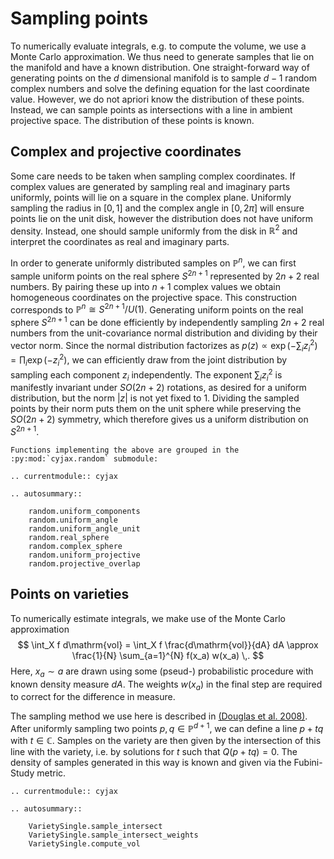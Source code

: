 # Sampling points
To numerically evaluate integrals, e.g. to compute the volume, we use a Monte Carlo approximation.
We thus need to generate samples that lie on the manifold and have a known distribution.
One straight-forward way of generating points on the $d$ dimensional manifold is to sample $d-1$ random complex numbers and solve the defining equation for the last coordinate value.
However, we do not apriori know the distribution of these points.
Instead, we can sample points as intersections with a line in ambient projective space.
The distribution of these points is known.

## Complex and projective coordinates
Some care needs to be taken when sampling complex coordinates.
If complex values are generated by sampling real and imaginary parts uniformly, points will lie on a square in the complex plane.
Uniformly sampling the radius in $[0, 1]$ and the complex angle in $[0, 2\pi]$ will ensure points lie on the unit disk, however the distribution does not have uniform density.
Instead, one should sample uniformly from the disk in $\mathbb{R}^2$ and interpret the coordinates as real and imaginary parts.

In order to generate uniformly distributed samples on $\mathbb{P}^n$, we can first sample uniform points on the real sphere $S^{2n+1}$ represented by $2n+2$ real numbers.
By pairing these up into $n+1$ complex values we obtain homogeneous coordinates on the projective space.
This construction corresponds to $\mathbb{P}^n \cong S^{2n+1} / U(1)$.
Generating uniform points on the real sphere $S^{2n+1}$ can be done efficiently by independently sampling $2n+2$ real numbers from the unit-covariance normal distribution and dividing by their vector norm.
Since the normal distribution factorizes as $p(z) \propto \exp(- \sum_i z_i^2)=\prod_i \exp(-z_i^2)$, we can efficiently draw from the joint distribution by sampling each component $z_i$ independently. 
The exponent $\sum_i z_i^2$ is manifestly invariant under $SO(2n+2)$ rotations, as desired for a uniform distribution, but the norm $|z|$ is not yet fixed to 1. 
Dividing the sampled points by their norm puts them on the unit sphere while preserving the $SO(2n+2)$ symmetry, which therefore gives us a uniform distribution on $S^{2n+1}$.
```{eval-rst}
Functions implementing the above are grouped in the :py:mod:`cyjax.random` submodule:

.. currentmodule:: cyjax

.. autosummary::

    random.uniform_components
    random.uniform_angle
    random.uniform_angle_unit
    random.real_sphere
    random.complex_sphere
    random.uniform_projective
    random.projective_overlap
```

## Points on varieties

To numerically estimate integrals, we make use of the Monte Carlo approximation
$$
\int_X f d\mathrm{vol} = \int_X f \frac{d\mathrm{vol}}{dA} dA \approx \frac{1}{N} \sum_{a=1}^{N} f(x_a) w(x_a) \,.
$$
Here, $x_a \sim a$ are drawn using some (pseud-) probabilistic procedure with known density measure $dA$.
The weights $w(x_a)$ in the final step are required to correct for the difference in measure.

The sampling method we use here is described in [(Douglas et al. 2008)](https://doi.org/10.1063/1.2888403).
After uniformly sampling two points $p, q \in \mathbb{P}^{d+1}$, we can define a line $p + t q$ with $t\in\mathbb{C}$.
Samples on the variety are then given by the intersection of this line with the variety, i.e. by solutions for $t$ such that $Q(p+tq)=0$.
The density of samples generated in this way is known and given via the Fubini-Study metric.
```{eval-rst}
.. currentmodule:: cyjax

.. autosummary::

    VarietySingle.sample_intersect  
    VarietySingle.sample_intersect_weights
    VarietySingle.compute_vol
```
